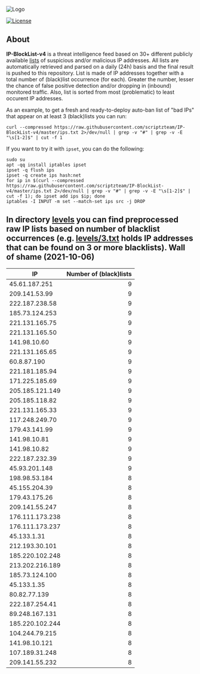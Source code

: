 ![Logo](https://i.imgur.com/PyKLAe7.png)

[![License](https://img.shields.io/badge/license-The_Unlicense-red.svg)](https://unlicense.org/)

About
----

**IP-BlockList-v4** is a threat intelligence feed based on 30+ different publicly available [lists](https://github.com/stamparm/maltrail) of suspicious and/or malicious IP addresses. All lists are automatically retrieved and parsed on a daily (24h) basis and the final result is pushed to this repository. List is made of IP addresses together with a total number of (black)list occurrence (for each). Greater the number, lesser the chance of false positive detection and/or dropping in (inbound) monitored traffic. Also, list is sorted from most (problematic) to least occurent IP addresses.

As an example, to get a fresh and ready-to-deploy auto-ban list of "bad IPs" that appear on at least 3 (black)lists you can run:

```
curl --compressed https://raw.githubusercontent.com/scriptzteam/IP-BlockList-v4/master/ips.txt 2>/dev/null | grep -v "#" | grep -v -E "\s[1-2]$" | cut -f 1
```

If you want to try it with `ipset`, you can do the following:

```
sudo su
apt -qq install iptables ipset
ipset -q flush ips
ipset -q create ips hash:net
for ip in $(curl --compressed https://raw.githubusercontent.com/scriptzteam/IP-BlockList-v4/master/ips.txt 2>/dev/null | grep -v "#" | grep -v -E "\s[1-2]$" | cut -f 1); do ipset add ips $ip; done
iptables -I INPUT -m set --match-set ips src -j DROP
```

In directory [levels](levels) you can find preprocessed raw IP lists based on number of blacklist occurrences (e.g. [levels/3.txt](levels/3.txt) holds IP addresses that can be found on 3 or more blacklists).
Wall of shame (2021-10-06)
----

|IP|Number of (black)lists|
|---|--:|
45.61.187.251|9
209.141.53.99|9
222.187.238.58|9
185.73.124.253|9
221.131.165.75|9
221.131.165.50|9
141.98.10.60|9
221.131.165.65|9
60.8.87.190|9
221.181.185.94|9
171.225.185.69|9
205.185.121.149|9
205.185.118.82|9
221.131.165.33|9
117.248.249.70|9
179.43.141.99|9
141.98.10.81|9
141.98.10.82|9
222.187.232.39|9
45.93.201.148|9
198.98.53.184|8
45.155.204.39|8
179.43.175.26|8
209.141.55.247|8
176.111.173.238|8
176.111.173.237|8
45.133.1.31|8
212.193.30.101|8
185.220.102.248|8
213.202.216.189|8
185.73.124.100|8
45.133.1.35|8
80.82.77.139|8
222.187.254.41|8
89.248.167.131|8
185.220.102.244|8
104.244.79.215|8
141.98.10.121|8
107.189.31.248|8
209.141.55.232|8
